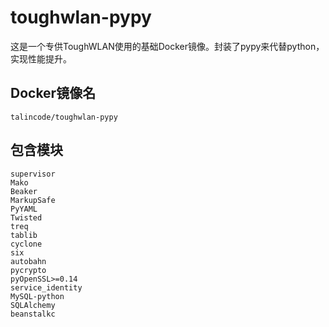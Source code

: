 # toughwlan-pypy

这是一个专供ToughWLAN使用的基础Docker镜像。封装了pypy来代替python，实现性能提升。

## Docker镜像名

    talincode/toughwlan-pypy
    
## 包含模块

    supervisor
    Mako
    Beaker
    MarkupSafe
    PyYAML
    Twisted
    treq
    tablib
    cyclone
    six
    autobahn
    pycrypto
    pyOpenSSL>=0.14
    service_identity
    MySQL-python
    SQLAlchemy
    beanstalkc